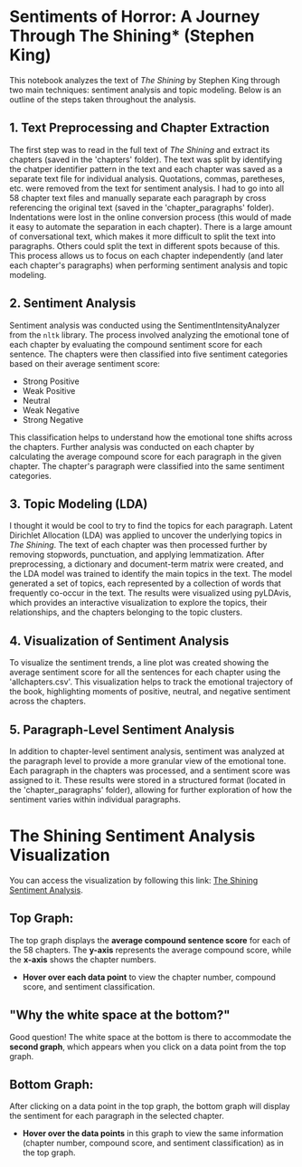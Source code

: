 # Sentiments of Horror: A Journey Through The Shining* (Stephen King)

This notebook analyzes the text of *The Shining* by Stephen King through two main techniques: sentiment analysis and topic modeling. Below is an outline of the steps taken throughout the analysis.

## 1. **Text Preprocessing and Chapter Extraction**
The first step was to read in the full text of *The Shining* and extract its chapters (saved in the 'chapters' folder). The text was split by identifying the chatper identifier pattern in the text and each chapter was saved as a separate text file for individual analysis. Quotations, commas, paretheses, etc. were removed from the text for sentiment analysis. I had to go into all 58 chapter text files and manually separate each paragraph by cross referencing the original text (saved in the 'chapter_paragraphs' folder). Indentations were lost in the online conversion process (this would of made it easy to automate the separation in each chapter). There is a large amount of conversational text, which makes it more difficult to split the text into paragraphs. Others could split the text in different spots because of this. This process allows us to focus on each chapter independently (and later each chapter's paragraphs) when performing sentiment analysis and topic modeling.

## 2. **Sentiment Analysis**
Sentiment analysis was conducted using the SentimentIntensityAnalyzer from the `nltk` library. The process involved analyzing the emotional tone of each chapter by evaluating the compound sentiment score for each sentence. The chapters were then classified into five sentiment categories based on their average sentiment score:

- Strong Positive
- Weak Positive
- Neutral
- Weak Negative
- Strong Negative

This classification helps to understand how the emotional tone shifts across the chapters. Further analysis was conducted on each chapter by calculating the average compound score for each paragraph in the given chapter. The chapter's paragraph were classified into the same sentiment categories.

## 3. **Topic Modeling (LDA)**
I thought it would be cool to try to find the topics for each paragraph. Latent Dirichlet Allocation (LDA) was applied to uncover the underlying topics in *The Shining*. The text of each chapter was then processed further by removing stopwords, punctuation, and applying lemmatization. After preprocessing, a dictionary and document-term matrix were created, and the LDA model was trained to identify the main topics in the text. The model generated a set of topics, each represented by a collection of words that frequently co-occur in the text. The results were visualized using pyLDAvis, which provides an interactive visualization to explore the topics, their relationships, and the chapters belonging to the topic clusters. 

## 4. **Visualization of Sentiment Analysis**
To visualize the sentiment trends, a line plot was created showing the average sentiment score for all the sentences for each chapter using the 'allchapters.csv'. This visualization helps to track the emotional trajectory of the book, highlighting moments of positive, neutral, and negative sentiment across the chapters.

## 5. **Paragraph-Level Sentiment Analysis**
In addition to chapter-level sentiment analysis, sentiment was analyzed at the paragraph level to provide a more granular view of the emotional tone. Each paragraph in the chapters was processed, and a sentiment score was assigned to it. These results were stored in a structured format (located in the 'chapter_paragraphs' folder), allowing for further exploration of how the sentiment varies within individual paragraphs.



# The Shining Sentiment Analysis Visualization

You can access the visualization by following this link: [The Shining Sentiment Analysis](https://the-shinning-sentiment-analysis.onrender.com).

## Top Graph:
The top graph displays the **average compound sentence score** for each of the 58 chapters. The **y-axis** represents the average compound score, while the **x-axis** shows the chapter numbers.

- **Hover over each data point** to view the chapter number, compound score, and sentiment classification.

## "Why the white space at the bottom?"
Good question! The white space at the bottom is there to accommodate the **second graph**, which appears when you click on a data point from the top graph.

## Bottom Graph:
After clicking on a data point in the top graph, the bottom graph will display the sentiment for each paragraph in the selected chapter.

- **Hover over the data points** in this graph to view the same information (chapter number, compound score, and sentiment classification) as in the top graph.

